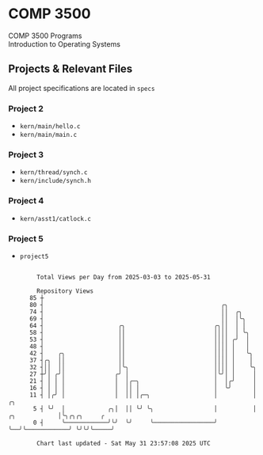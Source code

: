 # COMP 3500
COMP 3500 Programs  
Introduction to Operating Systems  
## Projects & Relevant Files
All project specifications are located in `specs`
### Project 2
- `kern/main/hello.c`
- `kern/main/main.c`
### Project 3
- `kern/thread/synch.c`
- `kern/include/synch.h`
### Project 4
- `kern/asst1/catlock.c`
### Project 5
- `project5`

```

        Total Views per Day from 2025-03-03 to 2025-05-31

        Repository Views
      85 ┼
      80 ┤                                                  ╭╮
      74 ┤                                                  ││  ╭╮
      69 ┤                                                  ││  │╰╮
      64 ┤                     ╭╮                         ╭╮││  │ │
      58 ┤                     ││                         ││││  │ ╰╮
      53 ┤                     ││                         ││││ ╭╯  │
      48 ┤                     ││                         ││││ │   │
      42 ┤    ╭╮               ││                         ││││ │   ╰╮
      37 ┤╭╮  ││               ││                         ││││ │    │
      32 ┤││  ││               │╰╮                        ││││ │    ╰╮
      27 ┼╯│ ╭╯│              ╭╯ │                        │╰╯│ │     │
      21 ┤ │ │ │              │  │╭─╮                     │  │╭╯     │
      16 ┤ │ │ │              │  ││ │                     │  ╰╯      │
      11 ┤ │╭╯ │              │  ││ │╭─╮                  │          │                ╭╮
       5 ┤ ╰╯  │            ╭╮│  ││ ╰╯ ╰╮                 │          │  ╭╮            │╰╮╭╮╭╮     ╭
       0 ┤     ╰────────────╯╰╯  ╰╯     ╰─────────────────╯          ╰──╯╰────────────╯ ╰╯╰╯╰─────╯

        Chart last updated - Sat May 31 23:57:08 2025 UTC
        
```
